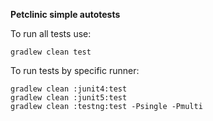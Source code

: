 **Petclinic simple autotests**

To run all tests use:

```concole
gradlew clean test
```

To run tests by specific runner:
```concole
gradlew clean :junit4:test
gradlew clean :junit5:test
gradlew clean :testng:test -Psingle -Pmulti
```